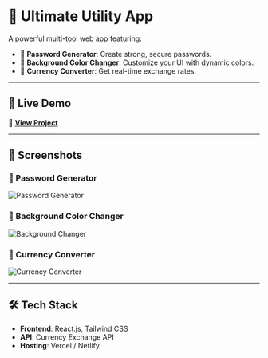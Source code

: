 # 🚀 Ultimate Utility App

A powerful multi-tool web app featuring:
- 🔐 **Password Generator**: Create strong, secure passwords.
- 🎨 **Background Color Changer**: Customize your UI with dynamic colors.
- 💱 **Currency Converter**: Get real-time exchange rates.

---

## 🎥 Live Demo
🔗 [**View Project**](https://your-project-link.com)

---

## 📸 Screenshots

### 🔐 Password Generator
![Password Generator](https://drive.google.com/uc?export=view&id=1SZVykD3TjQ5K4WukvahCxd1D4d6OFHYe)

### 🎨 Background Color Changer
![Background Changer](https://drive.google.com/uc?export=view&id=1ldgXk9aNZjRj-ugPkYIJfQnmj213y95y)

### 💱 Currency Converter
![Currency Converter](https://drive.google.com/uc?export=view&id=1SZVykD3TjQ5K4WukvahCxd1D4d6OFHYe)

---



## 🛠️ Tech Stack
- **Frontend**: React.js, Tailwind CSS
- **API**: Currency Exchange API
- **Hosting**: Vercel / Netlify

